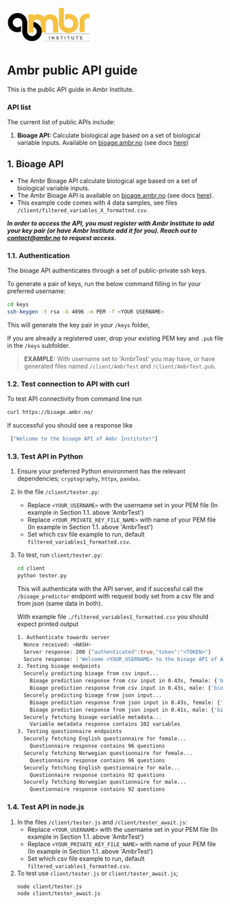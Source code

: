 
<p align="left">
  <img title="Ambr logo" src="ambr_logo.png" width="200">
</p>

# Ambr public API guide
This is the public API guide in Ambr Institute.

### API list
The current list of public APIs include:
1. **Bioage API:** Calculate biological age based on a set of 
  biological variable inputs. Available on [bioage.ambr.no](https://bioage.ambr.no)
  (see docs [here](https://bioage.ambr.no/docs))


## 1. Bioage API
- The Ambr Bioage API calculate biological age based on a set of 
  biological variable inputs.
- The Ambr Bioage API is available on [bioage.ambr.no](https://bioage.ambr.no)
  (see docs [here](https://bioage.ambr.no/docs)).
- This example code comes with 4 data samples, see
files `/client/filtered_variables_X_formatted.csv`.

***In order to access the API, you must register with Ambr Institute 
to add your key pair (or have Ambr Institute add it for you). 
Reach out to contact@ambr.no to request access.***

### 1.1. Authentication
The bioage API authenticates through a set of public-private ssh keys.

To generate a pair of keys, run the below command filling in for your 
preferred username:
```bash
cd keys
ssh-keygen -t rsa -b 4096 -m PEM -f <YOUR USERNAME>
```
This will generate the key pair in your `/keys` folder, 

If you are already a registered user, drop your existing 
PEM key and `.pub` file in the `/keys` subfolder.

> **EXAMPLE:** With username set to 'AmbrTest' you may have, or have generated files named 
`/client/AmbrTest` and `/client/AmbrTest.pub`.


### 1.2. Test connection to API with curl
To test API connectivity from command line run
```bash
curl https://bioage.ambr.no/
```
If successful you should see a response like
```bash
 ["Welcome to the bioage API of Ambr Institute!"]
```


### 1.3. Test API in Python
1. Ensure your preferred Python environment has the relevant dependencies;
   `cryptography`, `httpx`, `pandas`.
2. In the file `/client/tester.py`:
    - Replace `<YOUR_USERNAME>` with the username set in your PEM file
      (In example in Section 1.1. above 'AmbrTest')
    - Replace `<YOUR_PRIVATE_KEY_FILE_NAME>` with name of your PEM file
      (In example in Section 1.1. above 'AmbrTest')
    - Set which csv file example to run, default `filtered_variables1_formatted.csv`.
3. To test, run `client/tester.py`:
    ```bash
    cd client
    python tester.py
    ```
    This will authenticate with the API server, and if succesful 
    call the `/bioage_predictor` endpoint with request body set from 
    a csv file and from json (same data in both).

    With example file `./filtered_variables1_formatted.csv` you should expect printed output
    ```bash
    1. Authenticate towards server
      Nonce received: <HASH>
      Server response: 200 {"authenticated":true,"token":"<TOKEN>"}
      Secure response: ['Welcome <YOUR_USERNAME> to the bioage API of Ambr Institute, you are AUTHENTICATED!']
    2. Testing bioage endpoints
      Securely predicting bioage from csv input...
        Bioage prediction response from csv input in 0.43s, female: {'bioage': 64.19, 'eid': '12345'}
        Bioage prediction response from csv input in 0.43s, male: {'bioage': 64.23, 'eid': '12345'}
      Securely predicting bioage from json input...
        Bioage prediction response from json input in 0.43s, female: {'bioage': 64.19, 'eid': '12345'}
        Bioage prediction response from json input in 0.41s, male: {'bioage': 64.23, 'eid': '12345'}
      Securely fetching bioage variable metadata...
        Variable metadata response contains 102 variables
    3. Testing questionnaire endpoints
      Securely fetching English questionnaire for female...
        Questionnaire response contains 96 questions
      Securely fetching Norwegian questionnaire for female...
        Questionnaire response contains 96 questions
      Securely fetching English questionnaire for male...
        Questionnaire response contains 92 questions
      Securely fetching Norwegian questionnaire for male...
        Questionnaire response contains 92 questions
    ``` 

### 1.4. Test API in node.js
1. In the files `/client/tester.js` and `/client/tester_await.js`: 
    - Replace `<YOUR_USERNAME>` with the username set in your PEM file
      (In example in Section 1.1. above 'AmbrTest')
    - Replace `<YOUR_PRIVATE_KEY_FILE_NAME>` with name of your PEM file
      (In example in Section 1.1. above 'AmbrTest')
    - Set which csv file example to run, default `filtered_variables1_formatted.csv`.
2. To test use  `client/tester.js` or `client/tester_await.js`;
    ```bash
    node client/tester.js
    node client/tester_await.js
    ```

